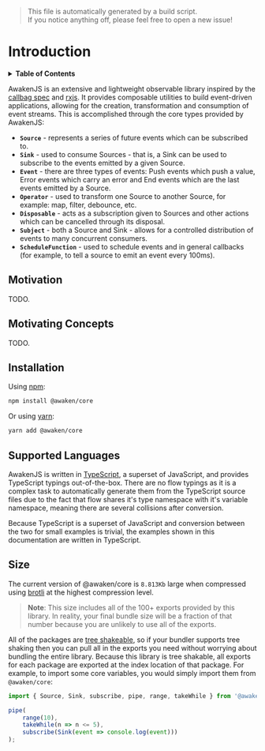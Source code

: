 > This file is automatically generated by a build script.<br>If you notice anything off, please feel free to open a new issue!

# Introduction

<details><summary><b>Table of Contents</b></summary><br>

1. [<code>Motivation</code>](#motivation)
2. [<code>Motivating Concepts</code>](#motivating-concepts)
3. [<code>Installation</code>](#installation)
4. [<code>Supported Languages</code>](#supported-languages)
5. [<code>Size</code>](#bundle-size)</details>

AwakenJS is an extensive and lightweight observable library inspired by the
[callbag spec](https:\/\/staltz.com\/why-we-need-callbags.html) and [rxjs](https:\/\/rxjs-dev.firebaseapp.com\/guide\/overview). It provides composable utilities to build
event-driven applications, allowing for the creation, transformation and
consumption of event streams. This is accomplished through the core types
provided by AwakenJS:

- <b><code>Source</code></b> - represents a series of future events which can be subscribed to.
- <b><code>Sink</code></b> - used to consume Sources - that is, a Sink can be used to subscribe
  to the events emitted by a given Source.
- <b><code>Event</code></b> - there are three types of events: Push events which push a value,
  Error events which carry an error and End events which are the last events emitted by a Source.
- <b><code>Operator</code></b> - used to transform one Source to another Source, for example:
  map, filter, debounce, etc.
- <b><code>Disposable</code></b> - acts as a subscription given to Sources and other actions
  which can be cancelled through its disposal.
- <b><code>Subject</code></b> - both a Source and Sink - allows for a controlled distribution of
  events to many concurrent consumers.
- <b><code>ScheduleFunction</code></b> - used to schedule events and in general callbacks \(for example,
  to tell a source to emit an event every 100ms\).

## <a name="motivation"></a>Motivation

TODO.

## <a name="motivating-concepts"></a>Motivating Concepts

TODO.

## <a name="installation"></a>Installation

Using [npm](https:\/\/www.npmjs.com\/get-npm):

```bash
npm install @awaken/core
```

Or using [yarn](https:\/\/classic.yarnpkg.com\/en\/docs\/install):

```bash
yarn add @awaken/core
```

## <a name="supported-languages"></a>Supported Languages

AwakenJS is written in [TypeScript](https:\/\/www.typescriptlang.org\/), a superset of JavaScript, and provides
TypeScript typings out-of-the-box. There are no flow typings as it is a
complex task to automatically generate them from the TypeScript source files
due to the fact that flow shares it's type namespace with it's variable
namespace, meaning there are several collisions after conversion.

Because TypeScript is a superset of JavaScript and conversion between the two
for small examples is trivial, the examples shown in this documentation are
written in TypeScript.

## <a name="bundle-size"></a>Size

The current version of @awaken\/core is
<code>8.813Kb</code> large when compressed using [brotli](https:\/\/caniuse.com\/brotli) at
the highest compression level.

> <b>Note</b>: This size includes all of the 100+ exports provided by this library.
> In reality, your final bundle size will be a fraction of that number because
> you are unlikely to use all of the exports.

All of the packages are [tree shakeable](https:\/\/webpack.js.org\/guides\/tree-shaking\/), so if your bundler
supports tree shaking then you can pull all in the exports you need without
worrying about bundling the entire library. Because this library is tree
shakable, all exports for each package are exported at the index location of
that package. For example, to import some core variables, you would simply
import them from <code>@awaken\/core</code>:

```ts
import { Source, Sink, subscribe, pipe, range, takeWhile } from '@awaken/core';

pipe(
    range(10),
    takeWhile(n => n <= 5),
    subscribe(Sink(event => console.log(event)))
);
```
